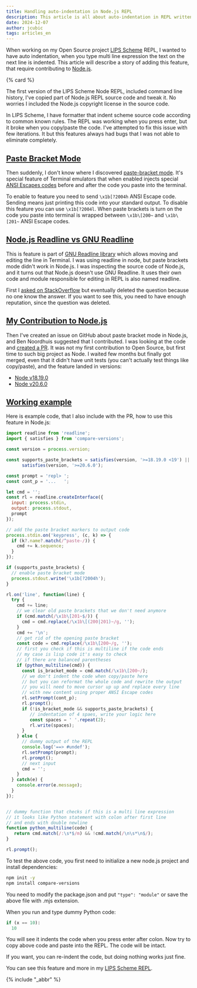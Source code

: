 ```yaml
---
title: Handling auto-indentation in Node.js REPL
description: This article is all about auto-indentation in REPL written in Node.js
date: 2024-12-07
author: jcubic
tags: articles_en
---
```


When working on my Open Source project [LIPS Scheme](https://lips.js.org/) REPL,
I wanted to have auto indentation, when you type multi line expression the text
on the next line is indented. This article will describe a story of adding this feature,
that require contributing to [Node.js](https://nodejs.org/en).

<!-- more -->
{% card %}

The first version of the LIPS Scheme Node REPL, included command line history,
I've copied part of Node.js REPL source code and tweak it. No worries I included
the Node.js copyright license in the source code.

In LIPS Scheme, I have formatter that indent scheme source code according to common
known rules. The REPL was working when you press enter, but it broke when you
copy/paste the code. I've attempted to fix this issue with few iterations.
It but this features always had bugs that I was not able to eliminate completely.

## [Paste Bracket Mode](#paste-bracket-mode)

Then suddenly, I don't know where I discovered
[paste-bracket mode](https://en.wikipedia.org/wiki/Bracketed-paste). It's special
feature of Terminal emulators that when enabled injects special
[ANSI Escapes codes](https://en.wikipedia.org/wiki/ANSI_escape_code)
before and after the code you paste into the terminal.

To enable to feature you need to send `\x1b[?2004h` ANSI Escape code. Sending means
just printing this code into your standard output. To disable this feature
you can use `\x1b[?2004l`. When paste brackets is turn on the code you paste
into terminal is wrapped between `\x1b\[200~` and `\x1b\[201~` ANSI Escape codes.

## [Node.js Readline vs GNU Readline](#node-js-readline-vs-gnu-readline)

This is feature is part of [GNU Readline
library](https://en.wikipedia.org/wiki/GNU_Readline) which allows moving and editing the
line in Terminal. I was using readline in node, but paste brackets mode didn't work in
Node.js. I was inspecting the source code of Node.js, and it turns out that Node.js
doesn't use GNU Readline. It uses their own code and module responsible for editing in
REPL is also named readline.

First I [asked on
StackOverflow](https://stackoverflow.com/questions/74095099/how-to-use-terminal-bracket-paste-mode-in-nodejs-repl)
but eventually deleted the question because no one know the answer.  If you want to see
this, you need to have enough reputation, since the question was deleted.

## [My Contribution to Node.js](#my-contribution-to-node-js)

Then I've created an issue on GitHub about paste bracket mode in Node.js, and Ben
Noordhuis suggested that I contributed. I was looking at the code and [created a
PR](https://github.com/nodejs/node/pull/47150). It was not my first contribution to Open
Source, but first time to such big project as Node. I waited few months but finally got
merged, even that it didn't have unit tests (you can't actually test things like
copy/paste), and the feature landed in versions:

* [Node v18.19.0](https://github.com/nodejs/node/pull/50953)
* [Node v20.6.0](https://github.com/nodejs/node/pull/49185)

## [Working example](#working-example)

Here is example code, that I also include with the PR, how to use this feature in Node.js:

```javascript
import readline from 'readline';
import { satisfies } from 'compare-versions';

const version = process.version;

const supports_paste_brackets = satisfies(version, '>=18.19.0 <19') ||
      satisfies(version, '>=20.6.0');

const prompt = 'repl> ';
const cont_p = '...   ';

let cmd = '';
const rl = readline.createInterface({
  input: process.stdin,
  output: process.stdout,
  prompt
});

// add the paste bracket markers to output code
process.stdin.on('keypress', (c, k) => {
  if (k?.name?.match(/^paste-/)) {
    cmd += k.sequence;
  }
});

if (supports_paste_brackets) {
  // enable paste bracket mode
  process.stdout.write('\x1b[?2004h');
}

rl.on('line', function(line) {
  try {
    cmd += line;
    // we clear old paste brackets that we don't need anymore
    if (cmd.match(/\x1b\[201~$/)) {
      cmd = cmd.replace(/\x1b\[(200|201)~/g, '');
    }
    cmd += '\n';
    // get rid of the opening paste bracket
    const code = cmd.replace(/\x1b\[200~/g, '');
    // first you check if this is multiline if the code ends
    // my case is lisp code it's easy to check
    // if there are balanced parentheses
    if (python_multiline(cmd)) {
      const is_bracket_mode = cmd.match(/\x1b\[200~/);
      // we don't indent the code when copy/paste here
      // but you can reformat the whole code and rewrite the output
      // you will need to move cursor up up and replace every line
      // with new content using proper ANSI Escape codes
      rl.setPrompt(cont_p);
      rl.prompt();
      if (!is_bracket_mode && supports_paste_brackets) {
         // indentation of 4 spaes, write your logic here
         const spaces = ' '.repeat(2);
         rl.write(spaces);
      }
    } else {
      // dummy output of the REPL
      console.log('==> #undef');
      rl.setPrompt(prompt);
      rl.prompt();
      // next input
      cmd = '';
    }
  } catch(e) {
    console.error(e.message);
  }
});


// dummy function that checks if this is a multi line expression
// it looks like Python statement with colon after first line
// and ends with double newline
function python_multiline(code) {
   return cmd.match(/:\s*$/m) && !cmd.match(/\n\s*\n$/);
}

rl.prompt();
```

To test the above code, you first need to initialize a new node.js project and install dependencies:

```bash
npm init -y
npm install compare-versions
```

You need to modify the package.json and put `"type": "module"` or save the above
file with .mjs extension.

When you run and type dummy Python code:

```python
if (x == 10):
  10
```

You will see it indents the code when you press enter after colon. Now try to copy
above code and paste into the REPL. The code will be intact.

If you want, you can re-indent the code, but doing nothing works just fine.

You can see this feature and more in my
[LIPS Scheme REPL](https://lips.js.org/docs/lips/REPL).

{% include "_abbr" %}
